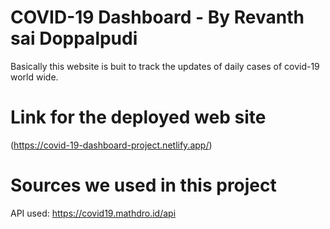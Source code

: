 # COVID-19 Dashboard - By Revanth sai Doppalpudi
Basically this website is buit to track the updates of daily cases of covid-19 world wide.


# Link for the deployed web site
(https://covid-19-dashboard-project.netlify.app/)


# Sources we used in this project
API used: https://covid19.mathdro.id/api

